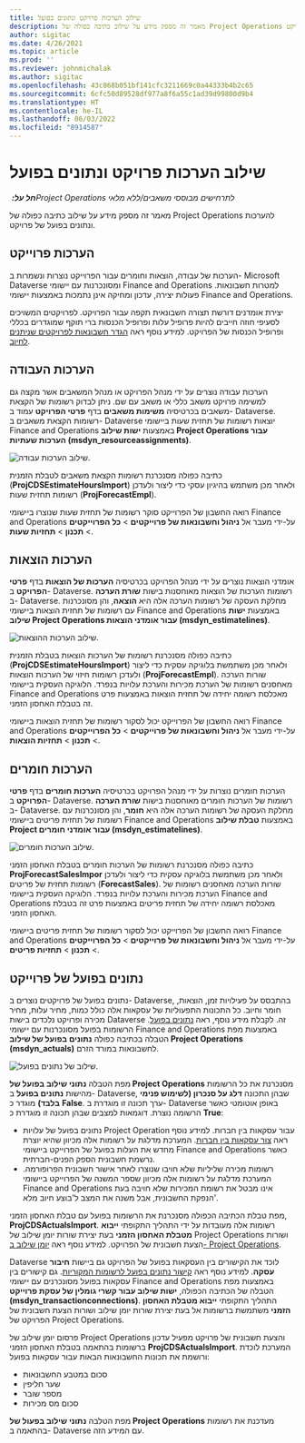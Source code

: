 ```yaml
---
title: שילוב הערכות פרויקט ונתונים בפועל
description: מאמר זה מספק מידע על שילוב כתיבה כפולה של Project Operations להערכות ונתונים בפועל של פרויקט.
author: sigitac
ms.date: 4/26/2021
ms.topic: article
ms.prod: ''
ms.reviewer: johnmichalak
ms.author: sigitac
ms.openlocfilehash: 43c868b051bf141cfc3211669c0a44333b4b2c65
ms.sourcegitcommit: 6cfc50d89528df977a8f6a55c1ad39d99800d9b4
ms.translationtype: HT
ms.contentlocale: he-IL
ms.lasthandoff: 06/03/2022
ms.locfileid: "8914587"
---
```

# <a name="project-estimates-and-actuals-integration"></a>שילוב הערכות פרויקט ונתונים בפועל

_**חל על:** ‏Project Operations לתרחישים מבוססי משאבים/ללא מלאי_

מאמר זה מספק מידע על שילוב כתיבה כפולה של Project Operations להערכות ונתונים בפועל של פרויקט.

## <a name="project-estimates"></a>הערכות פרוייקט

הערכות של עבודה, הוצאות וחומרים עבור הפרוייקט נוצרות ונשמרות ב- Microsoft Dataverse ומסונכרנות עם יישומי Finance and Operations למטרות חשבונאות. פעולות יצירה, עדכון ומחיקה אינן נתמכות באמצעות יישומי Finance and Operations.

יצירת אומדנים דורשת תצורה חשבונאית תקפה עבור הפרויקט. לפרויקטים המשויכים לסעיפי חוזה חייבים להיות פרופיל עלות ופרופיל הכנסות ברי תוקף שמוגדרים בכללי ופרופיל הכנסות של הפרויקט. למידע נוסף ראה [הגדר חשבונאות לפרויקטים שניתנים לחיוב](../project-accounting/configure-accounting-billable-projects.md#configure-project-cost-and-revenue-profile-rules).

## <a name="labor-estimates"></a>הערכות העבודה

הערכות עבודה נוצרים על ידי מנהל הפרויקט או מנהל המשאבים אשר מקצה גם למשימה פרויקט משאב כללי או משאב עם שם. ניתן לבדוק רשומות של הקצאת משאבים בכרטיסיה **משימות משאבים** בדף **פרטי הפרויקט** עמוד ב- Dataverse. רשומות הקצאת משאבים ב- Dataverse יוצאות רשומות של תחזית שעות ביישומי Finance and Operations באמצעות **ישות שילוב Project Operations עבור הערכות שעתיות (msdyn\_resourceassignments)**.

   ![שילוב הערכות עבודה.](./Media/DW4LaborEstimates.png)

כתיבה כפולה מסנכרנת רשומות הקצאת משאבים לטבלת הזמנית (**ProjCDSEstimateHoursImport**) ולאחר מכן משתמש בהיגיון עסקי כדי ליצור ולעדכן רשומות תחזית שעות (**ProjForecastEmpl**).

רואה החשבון של הפרוייקט סוקר רשומות של תחזית שעות שנוצרו ביישומי Finance and Operations על-ידי מעבר אל **ניהול וחשבונאות של פרוייקטים** > **כל הפרוייקטים** > **תכנון** > **תחזיות שעות**.

## <a name="expense-estimates"></a>הערכות הוצאות

אומדני הוצאות נוצרים על ידי מנהל הפרויקט בכרטיסיה **הערכות של הוצאות**  בדף **פרטי הפרויקט** ב- Dataverse. רשומות הערכות של הוצאות מאוחסנות בישות **שורת הערכה** ב- Dataverse. מחלקת העסקה של רשומות הערכה אלה היא **הוצאה**, והן מסונכרנות עם רשומות של תחזית הוצאות ביישומי Finance and Operations באמצעות **ישות שילוב Project Operations עבור אומדני הוצאות (msdyn\_estimatelines)**.

   ![שילוב הערכות ההוצאות.](./Media/DW4ExpenseEstimates.png)

כתיבה כפולה מסנכרנת רשומות של הערכות הוצאות בטבלת הזמנית (**ProjCDSEstimateHoursImport**) ולאחר מכן משתמשת בלוגיקה עסקית כדי ליצור ולעדכן רשומות חיזוי של הערכות הוצאות (**ProjForecastEmpl**). שורות הערכה מאחסנים רשומות של הערכת מכירות והערכת עלויות בנפרד. הלוגיקה העסקית ביישומי Finance and Operations מאכלסת רשומה יחידה של תחזית הוצאות באמצעות פרט זה בטבלת האחסון הזמני.

רואה החשבון של הפרוייקט יכול לסקור רשומות של תחזית הוצאות ביישומי Finance and Operations על-ידי מעבר אל **ניהול וחשבונאות של פרוייקטים** > **כל הפרוייקטים** > **תכנון** > **תחזיות הוצאות**.

## <a name="material-estimates"></a>הערכות חומרים

הערכות חומרים נוצרות על ידי מנהל הפרויקט בכרטיסיה **הערכות חומרים** בדף **פרטי הפרויקט** ב- Dataverse. רשומות של הערכות חומרים מאוחסנות בישות **שורת הערכה** ב- Dataverse. מחלקת העסקה של רשומות הערכה אלה היא **חומר**, והן מסונכרנות עם רשומות של תחזית פריטים ביישומי Finance and Operations באמצעות **טבלת שילוב Project עבור אומדני חומרים (msdyn\_estimatelines)**.

   ![שילוב הערכות חומרים.](./Media/DW4MaterialEstimates.png)

כתיבה כפולה מסנכרנת רשומות של הערכות חומרים בטבלת האחסון הזמני **ProjForecastSalesImpor** ולאחר מכן משתמשת בלוגיקה עסקית כדי ליצור ולעדכן רשומות תחזית של פריטים (**ForecastSales**). שורות הערכה מאחסנים רשומות של הערכת מכירות והערכת עלויות בנפרד. הלוגיקה העסקית ביישומי Finance and Operations מאכלסת רשומה יחידה של תחזית פריטים באמצעות פרט זה בטבלת האחסון הזמני.

רואה החשבון של הפרוייקט יכול לסקור רשומות של תחזית פריטים ביישומי Finance and Operations על-ידי מעבר אל **ניהול וחשבונאות של פרוייקטים** > **כל הפרוייקטים** > **תכנון** > **תחזיות פריטים**.

## <a name="project-actuals"></a>נתונים בפועל של פרוייקט

נתונים בפועל של פרויקטים נוצרים ב- Dataverse, בהתבסס על פעילויות זמן, הוצאות, חומר וחיוב. כל התכונות התפעוליות של עסקאות אלה כולל כמות, מחיר עלות, מחיר מכירה ופרויקט נלכדים בישות Dataverse זה. לקבלת מידע נוסף, ראה [נתונים בפועל](../actuals/actuals-overview.md). הרשומות בפועל מסונכרנות עם יישומי Finance and Operations באמצעות מפת הטבלה בכתיבה כפולה **נתונים בפועל של שילוב Project Operations‏ (msdyn\_actuals)** לחשבונאות במורד הזרם.

   ![שילוב של נתונים בפועל.](./Media/DW4Actuals.png)

מפת הטבלה **נתוני שילוב בפועל של Project Operations** מסנכרנת את כל הרשומות מהישות **נתונים בפועל** ב- Dataverse, שבהן התכונה **דלג על סנכרון (לשימוש פנימי בלבד)** מוגדר כ **False**. ערך תכונה זו מוגדרת ב- Dataverse באופן אוטומטי כאשר הרשומה נוצרת. דוגמאות למצבים שבהן תכונה זו מוגדרת כ **True**:

  - נתונים בפועל של עלויות Project Operation עבור עסקאות בין חברות. למידע נוסף ראה [צור עסקאות בין חברות](../project-accounting/create-intercompany-transactions.md). המערכת מדלגת על רשומות אלה מכיוון שהיא יוצרת מחדש את העלות בפועל של הפרוייקט ביישומי Finance and Operations כאשר נרשמת חשבונית הספק הפנים-חברתית.
  - רשומות מכירה שליליות שלא חויבו שנוצרו לאחר אישור חשבונית הפרופורמה. המערכת מדלגת על רשומות אלה מכיוון שספר המשנה של הפרוייקט ביישומי Finance and Operations אינו מבטל את רשומת המכירות שלא חויבה בעת הנפקת החשבונית, אבל משנה את המצב ל'בוצע חיוב מלא'.

מפת טבלת הכתיבה הכפולה מסנכרנת את הרשומות בפועל עם טבלת האחסון הזמני, **ProjCDSActualsImport**. רשומות אלה מעובדות על ידי התהליך התקופתי **ייבוא מטבלת האחסון הזמני** בעת יצירת שורות יומן שילוב של Project Operations ושורות הצעת חשבונית של הפרויקט. למידע נוסף ראה [יומן שילוב ב- Project Operations](../project-accounting/project-operations-integration-journal.md).

Dataverse לוכד את הקישורים בין העסקאות בפועל של הפרויקט גם ביישות **חיבור עסקה**. למידע נוסף ראה [קישור נתונים בפועל לרשומות המקוריות](../actuals/linkingactuals.md). גם קישורים בין עסקאות בפועל מסונכרנים עם יישומי Finance and Operations באמצעות מפת הטבלה של הכתיבה הכפולה, **ישות שילוב עבור קשרי גומלין של עסקת פרוייקט (msdyn\_transactionconnections)**. התהליך התקופתי **ייבוא מטבלת האחסון הזמני** משתמשת ברשומות אל בעת יצירת שורות יומן שילוב ושורות הצעת חשבונית של הפרויקט של Project Operations.

פרסום יומן שילוב של Project Operations והצעת חשבונית של פרויקט מפעיל עדכון ברשומות בהתאמה בטבלת האחסון הזמני **ProjCDSActualsImport**. המערכת לוכדת ורושמת את תכונות החשבונאות הבאות עבור עסקאות בפועל:

- סכום במטבע החשבונאות
- שער חליפין
- מספר שובר
- סכום מס מכירות

מפת הטלבה **נתוני שילוב בפעול של Project Operations** מעדכנת את רשומות בהתאמה ב- Dataverse עם המידע הזה.
